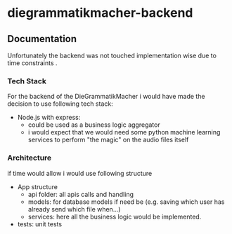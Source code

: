 # diegrammatikmacher-backend

## Documentation 
Unfortunately the backend was not touched implementation wise due to time constraints .
### Tech Stack
For the backend of the DieGrammatikMacher i would have made the decision to use following tech stack: 
- Node.js with express:
  - could be used as a business logic aggregator
  - i would expect that we would need some python machine learning services to perform "the magic" on the audio files itself

### Architecture
if time would allow i would use following structure
- App structure
  - api folder: all apis calls and handling
  - models: for database models if need be (e.g. saving which user has already send which file when...)
  - services: here all the business logic would be implemented. 
 - tests: unit tests

